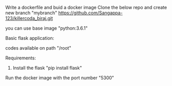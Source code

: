 Write a dockerfile and buid a docker image
Clone the below repo and create new branch "mybranch"
https://github.com/Sangappa-123/killercoda_biraj.git

you can use base image "python:3.6.1"

Basic flask application:

codes available on path "/root"

Requirements:
1. Install the flask "pip install flask"

Run the docker image with the port number "5300"
